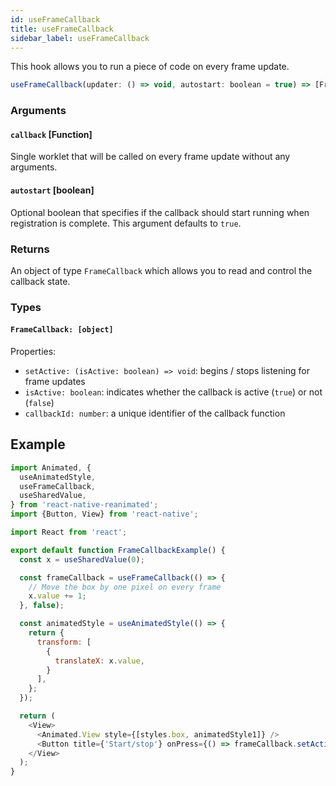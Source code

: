 ```yaml
---
id: useFrameCallback
title: useFrameCallback
sidebar_label: useFrameCallback
---
```


This hook allows you to run a piece of code on every frame update.

```js
useFrameCallback(updater: () => void, autostart: boolean = true) => [FrameCallback]
```

### Arguments

#### `callback` [Function]

Single worklet that will be called on every frame update without any arguments.

#### `autostart` [boolean]

Optional boolean that specifies if the callback should start running when
registration is complete. This argument defaults to `true`.

### Returns

An object of type `FrameCallback` which allows you to read and control the
callback state.

### Types

#### `FrameCallback: [object]`

Properties:
* `setActive: (isActive: boolean) => void`: begins / stops listening for frame updates
* `isActive: boolean`: indicates whether the callback is active (`true`)
                    or not (`false`)
* `callbackId: number`: a unique identifier of the callback function

## Example

```js {13-16}
import Animated, {
  useAnimatedStyle,
  useFrameCallback,
  useSharedValue,
} from 'react-native-reanimated';
import {Button, View} from 'react-native';

import React from 'react';

export default function FrameCallbackExample() {
  const x = useSharedValue(0);

  const frameCallback = useFrameCallback(() => {
    // Move the box by one pixel on every frame
    x.value += 1;
  }, false);

  const animatedStyle = useAnimatedStyle(() => {
    return {
      transform: [
        {
          translateX: x.value,
        }
      ],
    };
  });

  return (
    <View>
      <Animated.View style={[styles.box, animatedStyle1]} />
      <Button title={'Start/stop'} onPress={() => frameCallback.setActive(!frameCallback.isActive)}>
    </View>
  );
}
```